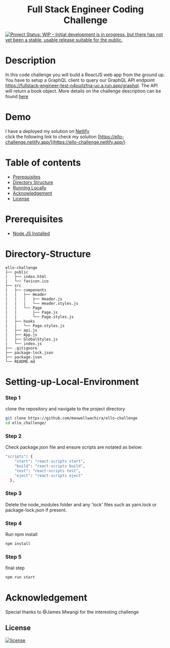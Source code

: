<h1 align="center"><b>Full Stack Engineer Coding Challenge
</b></h1>

[![Project Status: WIP – Initial development is in progress, but there has not yet been a stable, usable release suitable for the public.](https://www.repostatus.org/badges/latest/wip.svg)](https://github.com/maxwellwachira/FastAPI-Mail.git)

# Description

In this code challenge you will build a ReactJS web app from the ground up. You have to setup a GraphQL client to query our GraphQL API endpoint https://fullstack-engineer-test-n4ouilzfna-uc.a.run.app/graphql. The API will return a book object. 
More details on the challenge description can be found [here](https://github.com/ElloTechnology/full-stack-test#readme)

# Demo
I have a deployed my solution on [Netlify](https://www.netlify.com/)<br>
click the following link to check my solution [https://ello-challenge.netlify.app/](https://ello-challenge.netlify.app/)


# Table of contents
* [Prerequisites](#Prerequisites)
* [Directory Structure](#Directory-Structure)
* [Running Locally](#Setting-up-Local-Environment)
* [Acknowledgement](#Acknowledgement)
* [License](#License)


# Prerequisites
- [Node JS Installed ](https://nodejs.org/en/download/)



# Directory-Structure
    ello-challenge
    ├── public			             
    |   ├── index.html  
    |	└── favicon.ico  
    ├── src
    |   ├── components
    |   |   ├── Header 
    |   |   |   ├── Header.js
    |   |   |   └── Header.styles.js
    |   |   └── Page
    |   |       ├── Page.js
    |   |       └── Page.styles.js
    |	├── hooks
    |   |   └── Page.styles.js 
    |   ├── api.js
    |   ├── App.js
    |   ├── GlobalStyles.js
    |   └── index.js
	├── .gitignore   
	├── package-lock.json               
    ├── package.json		 
	└── README.md

# Setting-up-Local-Environment
### Step 1
clone the repository and navigate to the project directory
```bash
git clone https://github.com/maxwellwachira/ello-challenge
cd ello_challenge/
```
### Step 2
Check package.json file and ensure scripts are notated as below:
```bash
"scripts": {
    "start": "react-scripts start",
    "build": "react-scripts build",
    "test": "react-scripts test",
    "eject": "react-scripts eject"
  },
```
### Step 3
Delete the node_modules folder and any 'lock' files such as yarn.lock or package-lock.json if present.

### Step 4
Run npm install
```bash
npm install
```
### Step 5
final step
```bash
npm run start
```

# Acknowledgement
Special thanks to @James Mwangi for the interesting challenge


## <b>License</b>
[![license](https://img.shields.io/github/license/mashape/apistatus.svg?style=for-the-badge)](LICENSE)